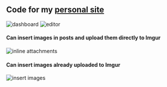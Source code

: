 ## Code for my [personal site](https://jborbon.me)

![dashboard](https://i.imgur.com/Lc1HVd3.png)
![editor](https://i.imgur.com/sR4TIrZ.png)

#### Can insert images in posts and upload them directly to Imgur

![inline attachments](https://i.imgur.com/Q7eG2VG.gif)

#### Can insert images already uploaded to Imgur

![insert images](https://i.imgur.com/N6aJwxb.gif)